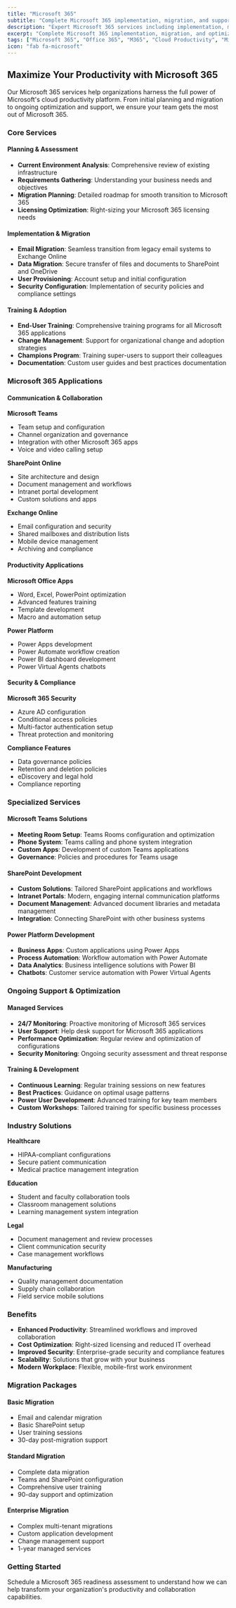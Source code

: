 ```yaml
---
title: "Microsoft 365"
subtitle: "Complete Microsoft 365 implementation, migration, and support services"
description: "Expert Microsoft 365 services including implementation, migration, optimization, and ongoing support to maximize your productivity and collaboration capabilities."
excerpt: "Complete Microsoft 365 implementation, migration, and optimization services to maximize productivity and collaboration."
tags: ["Microsoft 365", "Office 365", "M365", "Cloud Productivity", "Microsoft Teams", "SharePoint", "Exchange Online", "Microsoft Support"]
icon: "fab fa-microsoft"
---
```


## Maximize Your Productivity with Microsoft 365

Our Microsoft 365 services help organizations harness the full power of Microsoft's cloud productivity platform. From initial planning and migration to ongoing optimization and support, we ensure your team gets the most out of Microsoft 365.

### Core Services

#### Planning & Assessment
- **Current Environment Analysis**: Comprehensive review of existing infrastructure
- **Requirements Gathering**: Understanding your business needs and objectives
- **Migration Planning**: Detailed roadmap for smooth transition to Microsoft 365
- **Licensing Optimization**: Right-sizing your Microsoft 365 licensing needs

#### Implementation & Migration
- **Email Migration**: Seamless transition from legacy email systems to Exchange Online
- **Data Migration**: Secure transfer of files and documents to SharePoint and OneDrive
- **User Provisioning**: Account setup and initial configuration
- **Security Configuration**: Implementation of security policies and compliance settings

#### Training & Adoption
- **End-User Training**: Comprehensive training programs for all Microsoft 365 applications
- **Change Management**: Support for organizational change and adoption strategies
- **Champions Program**: Training super-users to support their colleagues
- **Documentation**: Custom user guides and best practices documentation

### Microsoft 365 Applications

#### Communication & Collaboration
**Microsoft Teams**
- Team setup and configuration
- Channel organization and governance
- Integration with other Microsoft 365 apps
- Voice and video calling setup

**SharePoint Online**
- Site architecture and design
- Document management and workflows
- Intranet portal development
- Custom solutions and apps

**Exchange Online**
- Email configuration and security
- Shared mailboxes and distribution lists
- Mobile device management
- Archiving and compliance

#### Productivity Applications
**Microsoft Office Apps**
- Word, Excel, PowerPoint optimization
- Advanced features training
- Template development
- Macro and automation setup

**Power Platform**
- Power Apps development
- Power Automate workflow creation
- Power BI dashboard development
- Power Virtual Agents chatbots

#### Security & Compliance
**Microsoft 365 Security**
- Azure AD configuration
- Conditional access policies
- Multi-factor authentication setup
- Threat protection and monitoring

**Compliance Features**
- Data governance policies
- Retention and deletion policies
- eDiscovery and legal hold
- Compliance reporting

### Specialized Services

#### Microsoft Teams Solutions
- **Meeting Room Setup**: Teams Rooms configuration and optimization
- **Phone System**: Teams calling and phone system integration
- **Custom Apps**: Development of custom Teams applications
- **Governance**: Policies and procedures for Teams usage

#### SharePoint Development
- **Custom Solutions**: Tailored SharePoint applications and workflows
- **Intranet Portals**: Modern, engaging internal communication platforms
- **Document Management**: Advanced document libraries and metadata management
- **Integration**: Connecting SharePoint with other business systems

#### Power Platform Development
- **Business Apps**: Custom applications using Power Apps
- **Process Automation**: Workflow automation with Power Automate
- **Data Analytics**: Business intelligence solutions with Power BI
- **Chatbots**: Customer service automation with Power Virtual Agents

### Ongoing Support & Optimization

#### Managed Services
- **24/7 Monitoring**: Proactive monitoring of Microsoft 365 services
- **User Support**: Help desk support for Microsoft 365 applications
- **Performance Optimization**: Regular review and optimization of configurations
- **Security Monitoring**: Ongoing security assessment and threat response

#### Training & Development
- **Continuous Learning**: Regular training sessions on new features
- **Best Practices**: Guidance on optimal usage patterns
- **Power User Development**: Advanced training for key team members
- **Custom Workshops**: Tailored training for specific business processes

### Industry Solutions

**Healthcare**
- HIPAA-compliant configurations
- Secure patient communication
- Medical practice management integration

**Education**
- Student and faculty collaboration tools
- Classroom management solutions
- Learning management system integration

**Legal**
- Document management and review processes
- Client communication security
- Case management workflows

**Manufacturing**
- Quality management documentation
- Supply chain collaboration
- Field service mobile solutions

### Benefits

- **Enhanced Productivity**: Streamlined workflows and improved collaboration
- **Cost Optimization**: Right-sized licensing and reduced IT overhead
- **Improved Security**: Enterprise-grade security and compliance features
- **Scalability**: Solutions that grow with your business
- **Modern Workplace**: Flexible, mobile-first work environment

### Migration Packages

#### Basic Migration
- Email and calendar migration
- Basic SharePoint setup
- User training sessions
- 30-day post-migration support

#### Standard Migration
- Complete data migration
- Teams and SharePoint configuration
- Comprehensive user training
- 90-day support and optimization

#### Enterprise Migration
- Complex multi-tenant migrations
- Custom application development
- Change management support
- 1-year managed services

### Getting Started

Schedule a Microsoft 365 readiness assessment to understand how we can help transform your organization's productivity and collaboration capabilities.
